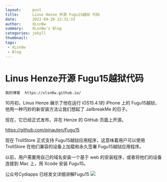 ```yaml
---
layout:     post
title:      Linus Henze 开源 Fugu15越狱 代码
date:       2022-09-20 12:31:33
author:     XLsn0w
summary:    XLsn0w's Blog
categories: jekyll
thumbnail:  
tags:
 - XLsn0w
 - Blog
---
```


# Linus Henze开源 Fugu15越狱代码

```
我的博客  https://xlsn0w.github.io/
```

10月初，Linus Henze 展示了他在运行 iOS15.4.1的 iPhone 上的 Fugu15越狱，他用一种巧妙的新安装方法让我们想起了 JailbreakMe 的日子。

现在，它已经正式发布，并在 Henze 的 GitHub 页面上开源。

https://github.com/pinauten/Fugu15

现在 TrollStore 正式支持 Fugu15越狱应用程序，这意味着用户可以使用 TrollStore 在他们兼容的设备上加载和永久签署 Fugu15越狱应用程序。

以前，用户需要用自己的域名安装一个基于 web 的安装程序，或者将他们的设备连接到 Mac 上，用 Xcode 安装 Fugu15。

公众号Cydiapps  已经发文详细讲解Fugu15
![](https://mmbiz.qpic.cn/mmbiz_jpg/CqwzFPUx3ctCQE939uRUN5Wic0Ix0iblqicWjpdJArHx4M3nibaDTsZXJoAhLUKpHiabgov5iagfkx5VywaiclNdgc0bw/640?wx_fmt=jpeg&wxfrom=5&wx_lazy=1&wx_co=1)

[1]: https://xlsn0w.github.io
